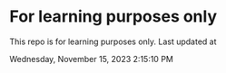 # For learning purposes only
This repo is for learning purposes only.
Last updated at

Wednesday, November 15, 2023 2:15:10 PM

